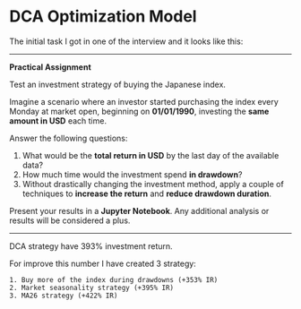 # DCA Optimization Model

The initial task I got in one of the interview and it looks like this:

---

**Practical Assignment**

Test an investment strategy of buying the Japanese index.

Imagine a scenario where an investor started purchasing the index every Monday at market open, beginning on **01/01/1990**, investing the **same amount in USD** each time.

Answer the following questions:

1. What would be the **total return in USD** by the last day of the available data?
2. How much time would the investment spend **in drawdown**?
3. Without drastically changing the investment method, apply a couple of techniques to **increase the return** and **reduce drawdown duration**.

Present your results in a **Jupyter Notebook**.
Any additional analysis or results will be considered a plus.

---

DCA strategy have 393% investment return. 

For improve this number I have created 3 strategy:

    1. Buy more of the index during drawdowns (+353% IR)
    2. Market seasonality strategy (+395% IR)
    3. MA26 strategy (+422% IR)
